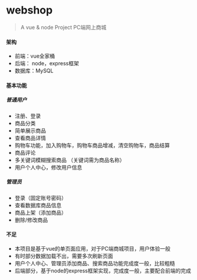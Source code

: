 # webshop

> A  vue & node  Project   PC端网上商城

#### 架构

- 前端：vue全家桶
- 后端： node，express框架
- 数据库：MySQL

#### 基本功能

##### 普通用户

- 注册、登录
- 商品分类
- 简单展示商品
- 查看商品详情
- 购物车功能，加入购物车，购物车商品增减，清空购物车，商品结算
- 商品评论
- 多关键词模糊搜索商品 （关键词需为商品名称）
- 用户个人中心，修改用户信息

##### 管理员

- 登录（固定账号密码）
- 查看数据库商品信息
- 商品上架（添加商品）
- 删除/修改商品

#### 不足

- 本项目是基于vue的单页面应用，对于PC端商城项目，用户体验一般
- 有时部分数据加载不出，需要多次刷新页面
- 用户个人中心、管理员添加商品、搜索商品功能完成度一般，比较粗糙
- 后端部分，基于node的express框架实现，完成度一般，主要配合前端的完成